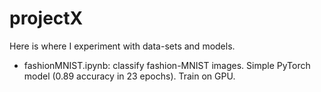 # projectX
Here is where I experiment with data-sets and models.

+ fashionMNIST.ipynb: classify fashion-MNIST images. Simple PyTorch model (0.89 accuracy in 23 epochs). Train on GPU.
